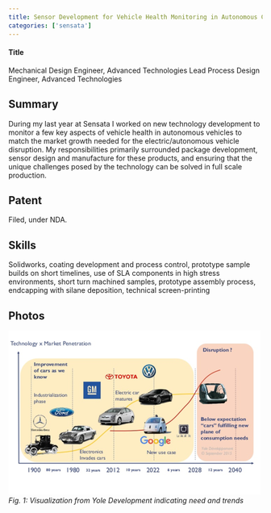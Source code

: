 ```yaml
---
title: Sensor Development for Vehicle Health Monitoring in Autonomous Cars
categories: ['sensata']
---
```

#### Title
Mechanical Design Engineer, Advanced Technologies
Lead Process Design Engineer, Advanced Technologies

## Summary

During my last year at Sensata I worked on new technology development to monitor a few key aspects of vehicle health in autonomous vehicles to match the market growth needed for the electric/autonomous vehicle disruption. My responsibilities primarily surrounded package development, sensor design and manufacture for these products, and ensuring that the unique challenges posed by the technology can be solved in full scale production.

## Patent
Filed, under NDA.

## Skills

Solidworks, coating development and process control, prototype sample builds on short timelines, use of SLA components in high stress environments, short turn machined samples, prototype assembly process, endcapping with silane deposition, technical screen-printing

## Photos
![](autonomy.png)
*Fig. 1: Visualization from Yole Development indicating need and trends*
